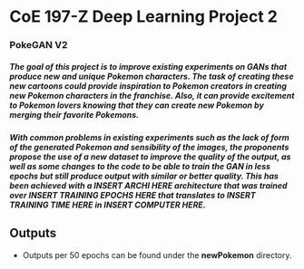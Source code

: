 # CoE 197-Z Deep Learning Project 2
### PokeGAN V2
##### The goal of this project is to improve existing experiments on GANs that produce new and unique Pokemon characters. The task of creating these new cartoons could provide inspiration to Pokemon creators in creating new Pokemon characters in the franchise. Also, it can provide excitement to Pokemon lovers knowing that they can create new Pokemon by merging their favorite Pokemons. 

##### With common problems in existing experiments such as the lack of form of the generated Pokemon and sensibility of the images, the proponents propose the use of a new dataset to improve the quality of the output, as well as some changes to the code to be able to train the GAN in less epochs but still produce output with similar or better quality. This has been achieved with a *INSERT ARCHI HERE* architecture that was trained over *INSERT TRAINING EPOCHS HERE* that translates to *INSERT TRAINING TIME HERE* in *INSERT COMPUTER HERE*.

## Outputs
- Outputs per 50 epochs can be found under the **newPokemon** directory.
